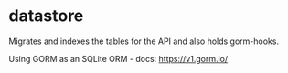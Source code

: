 # datastore

Migrates and indexes the tables for the API and also holds gorm-hooks.

Using GORM as an SQLite ORM - docs: https://v1.gorm.io/